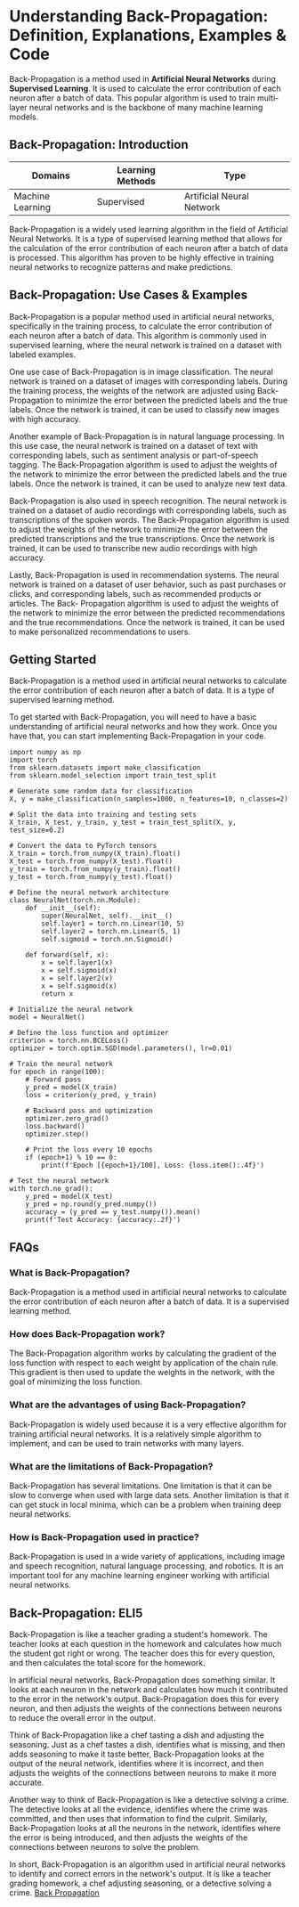 # Understanding Back-Propagation: Definition, Explanations, Examples & Code

Back-Propagation is a method used in **Artificial Neural Networks** during
**Supervised Learning**. It is used to calculate the error contribution of
each neuron after a batch of data. This popular algorithm is used to train
multi-layer neural networks and is the backbone of many machine learning
models.

## Back-Propagation: Introduction

Domains | Learning Methods | Type  
---|---|---  
Machine Learning | Supervised | Artificial Neural Network  
  
Back-Propagation is a widely used learning algorithm in the field of
Artificial Neural Networks. It is a type of supervised learning method that
allows for the calculation of the error contribution of each neuron after a
batch of data is processed. This algorithm has proven to be highly effective
in training neural networks to recognize patterns and make predictions.

## Back-Propagation: Use Cases & Examples

Back-Propagation is a popular method used in artificial neural networks,
specifically in the training process, to calculate the error contribution of
each neuron after a batch of data. This algorithm is commonly used in
supervised learning, where the neural network is trained on a dataset with
labeled examples.

One use case of Back-Propagation is in image classification. The neural
network is trained on a dataset of images with corresponding labels. During
the training process, the weights of the network are adjusted using Back-
Propagation to minimize the error between the predicted labels and the true
labels. Once the network is trained, it can be used to classify new images
with high accuracy.

Another example of Back-Propagation is in natural language processing. In this
use case, the neural network is trained on a dataset of text with
corresponding labels, such as sentiment analysis or part-of-speech tagging.
The Back-Propagation algorithm is used to adjust the weights of the network to
minimize the error between the predicted labels and the true labels. Once the
network is trained, it can be used to analyze new text data.

Back-Propagation is also used in speech recognition. The neural network is
trained on a dataset of audio recordings with corresponding labels, such as
transcriptions of the spoken words. The Back-Propagation algorithm is used to
adjust the weights of the network to minimize the error between the predicted
transcriptions and the true transcriptions. Once the network is trained, it
can be used to transcribe new audio recordings with high accuracy.

Lastly, Back-Propagation is used in recommendation systems. The neural network
is trained on a dataset of user behavior, such as past purchases or clicks,
and corresponding labels, such as recommended products or articles. The Back-
Propagation algorithm is used to adjust the weights of the network to minimize
the error between the predicted recommendations and the true recommendations.
Once the network is trained, it can be used to make personalized
recommendations to users.

## Getting Started

Back-Propagation is a method used in artificial neural networks to calculate
the error contribution of each neuron after a batch of data. It is a type of
supervised learning method.

To get started with Back-Propagation, you will need to have a basic
understanding of artificial neural networks and how they work. Once you have
that, you can start implementing Back-Propagation in your code.

    
    
    
    import numpy as np
    import torch
    from sklearn.datasets import make_classification
    from sklearn.model_selection import train_test_split
    
    # Generate some random data for classification
    X, y = make_classification(n_samples=1000, n_features=10, n_classes=2)
    
    # Split the data into training and testing sets
    X_train, X_test, y_train, y_test = train_test_split(X, y, test_size=0.2)
    
    # Convert the data to PyTorch tensors
    X_train = torch.from_numpy(X_train).float()
    X_test = torch.from_numpy(X_test).float()
    y_train = torch.from_numpy(y_train).float()
    y_test = torch.from_numpy(y_test).float()
    
    # Define the neural network architecture
    class NeuralNet(torch.nn.Module):
        def __init__(self):
            super(NeuralNet, self).__init__()
            self.layer1 = torch.nn.Linear(10, 5)
            self.layer2 = torch.nn.Linear(5, 1)
            self.sigmoid = torch.nn.Sigmoid()
    
        def forward(self, x):
            x = self.layer1(x)
            x = self.sigmoid(x)
            x = self.layer2(x)
            x = self.sigmoid(x)
            return x
    
    # Initialize the neural network
    model = NeuralNet()
    
    # Define the loss function and optimizer
    criterion = torch.nn.BCELoss()
    optimizer = torch.optim.SGD(model.parameters(), lr=0.01)
    
    # Train the neural network
    for epoch in range(100):
        # Forward pass
        y_pred = model(X_train)
        loss = criterion(y_pred, y_train)
    
        # Backward pass and optimization
        optimizer.zero_grad()
        loss.backward()
        optimizer.step()
    
        # Print the loss every 10 epochs
        if (epoch+1) % 10 == 0:
            print(f'Epoch [{epoch+1}/100], Loss: {loss.item():.4f}')
    
    # Test the neural network
    with torch.no_grad():
        y_pred = model(X_test)
        y_pred = np.round(y_pred.numpy())
        accuracy = (y_pred == y_test.numpy()).mean()
        print(f'Test Accuracy: {accuracy:.2f}')
    
    

## FAQs

### What is Back-Propagation?

Back-Propagation is a method used in artificial neural networks to calculate
the error contribution of each neuron after a batch of data. It is a
supervised learning method.

### How does Back-Propagation work?

The Back-Propagation algorithm works by calculating the gradient of the loss
function with respect to each weight by application of the chain rule. This
gradient is then used to update the weights in the network, with the goal of
minimizing the loss function.

### What are the advantages of using Back-Propagation?

Back-Propagation is widely used because it is a very effective algorithm for
training artificial neural networks. It is a relatively simple algorithm to
implement, and can be used to train networks with many layers.

### What are the limitations of Back-Propagation?

Back-Propagation has several limitations. One limitation is that it can be
slow to converge when used with large data sets. Another limitation is that it
can get stuck in local minima, which can be a problem when training deep
neural networks.

### How is Back-Propagation used in practice?

Back-Propagation is used in a wide variety of applications, including image
and speech recognition, natural language processing, and robotics. It is an
important tool for any machine learning engineer working with artificial
neural networks.

## Back-Propagation: ELI5

Back-Propagation is like a teacher grading a student's homework. The teacher
looks at each question in the homework and calculates how much the student got
right or wrong. The teacher does this for every question, and then calculates
the total score for the homework.

In artificial neural networks, Back-Propagation does something similar. It
looks at each neuron in the network and calculates how much it contributed to
the error in the network's output. Back-Propagation does this for every
neuron, and then adjusts the weights of the connections between neurons to
reduce the overall error in the output.

Think of Back-Propagation like a chef tasting a dish and adjusting the
seasoning. Just as a chef tastes a dish, identifies what is missing, and then
adds seasoning to make it taste better, Back-Propagation looks at the output
of the neural network, identifies where it is incorrect, and then adjusts the
weights of the connections between neurons to make it more accurate.

Another way to think of Back-Propagation is like a detective solving a crime.
The detective looks at all the evidence, identifies where the crime was
committed, and then uses that information to find the culprit. Similarly,
Back-Propagation looks at all the neurons in the network, identifies where the
error is being introduced, and then adjusts the weights of the connections
between neurons to solve the problem.

In short, Back-Propagation is an algorithm used in artificial neural networks
to identify and correct errors in the network's output. It is like a teacher
grading homework, a chef adjusting seasoning, or a detective solving a crime.
[Back Propagation](https://serp.ai/back-propagation/)
